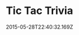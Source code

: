 ---
title: Tic Tac Trivia
date: "2015-05-28T22:40:32.169Z"
description: Tic Tac Toe with a trivia twist, built using vanilla JavaScript 
tech: HTML, CSS, JavaScript
thumbnail: ./tic-tac-toe.png
git: http://github.com
live: https://gabtorre.github.io/Tic-Tac-Trivia/
---